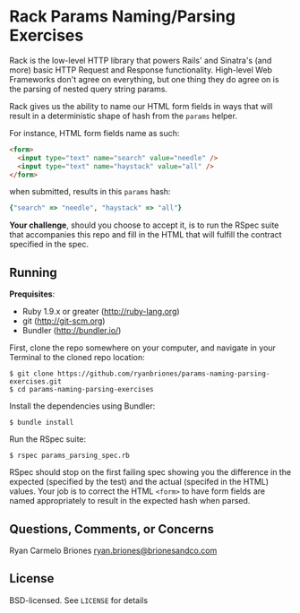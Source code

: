 # Rack Params Naming/Parsing Exercises

Rack is the low-level HTTP library that powers Rails' and Sinatra's (and more)
basic HTTP Request and Response functionality. High-level Web Frameworks don't
agree on everything, but one thing they do agree on is the parsing of nested
query string params.

Rack gives us the ability to name our HTML form fields in ways that will result 
in a deterministic shape of hash from the `params` helper.

For instance, HTML form fields name as such:

```HTML
<form>
  <input type="text" name="search" value="needle" />
  <input type="text" name="haystack" value="all" />
</form>
```

when submitted, results in this `params` hash:

```ruby
{"search" => "needle", "haystack" => "all"}
```

**Your challenge**, should you choose to accept it, is to run the RSpec suite 
that accompanies this repo and fill in the HTML that will fulfill the contract 
specified in the spec.

## Running

**Prequisites**:

* Ruby 1.9.x or greater (http://ruby-lang.org)
* git (http://git-scm.org)
* Bundler (http://bundler.io/)

First, clone the repo somewhere on your computer, and navigate in your
Terminal to the cloned repo location:

```
$ git clone https://github.com/ryanbriones/params-naming-parsing-exercises.git
$ cd params-naming-parsing-exercises
```

Install the dependencies using Bundler:

```
$ bundle install
```

Run the RSpec suite:

```
$ rspec params_parsing_spec.rb
```

RSpec should stop on the first failing spec showing you the difference in the 
expected (specified by the test) and the actual (specifed in the HTML) values. 
Your job is to correct the HTML `<form>` to have form fields are named 
  appropriately to result in the expected hash when parsed.

## Questions, Comments, or Concerns

Ryan Carmelo Briones <ryan.briones@brionesandco.com>

## License

BSD-licensed. See `LICENSE` for details